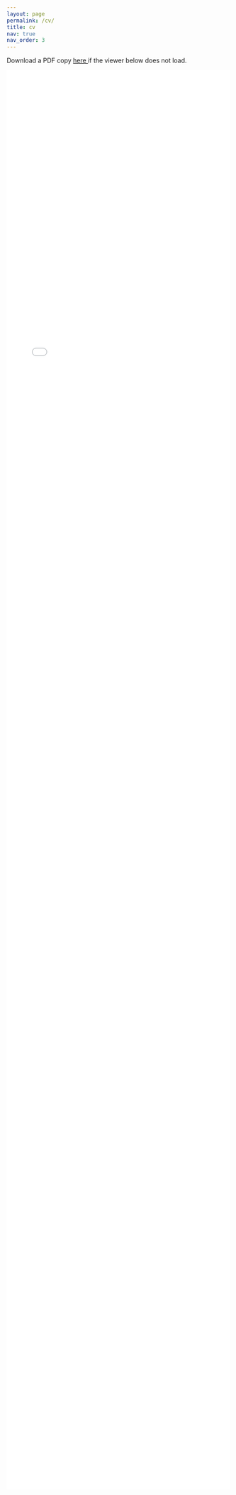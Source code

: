 ```yaml
---
layout: page
permalink: /cv/
title: cv
nav: true
nav_order: 3
---
```


<p>
  Download a PDF copy
  <a href="{{ '/Daniel_Beaglehole_CV.pdf' | relative_url }}" target="_blank" rel="noopener">
    here
  </a>
  if the viewer below does not load.
</p>

<iframe
  src="{{ '/Daniel_Beaglehole_CV.pdf' | relative_url }}"
  title="Daniel Beaglehole CV"
  style="width: 100%; min-height: 80vh; border: none;"
>
  <p>Your browser does not support embedded PDFs. Please download the file instead.</p>
</iframe>
